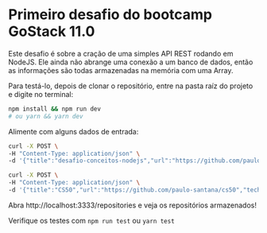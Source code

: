 # Primeiro desafio do bootcamp GoStack 11.0

Este desafio é sobre a cração de uma simples API REST rodando em NodeJS.
Ele ainda não abrange uma conexão a um banco de dados, então as informações são todas armazenadas na memória com uma Array.

Para testá-lo, depois de clonar o repositório, entre na pasta raíz do projeto e digite no terminal:

```bash
npm install && npm run dev 
# ou yarn && yarn dev
```

Alimente com alguns dados de entrada:

```bash
curl -X POST \
-H "Content-Type: application/json" \
-d '{"title":"desafio-conceitos-nodejs","url":"https://github.com/paulo-santana/desafio-conceitos-node","techs":["Node.js","Express.js"]}' http://localhost:3333/repositories

curl -X POST \
-H "Content-Type: application/json" \
-d '{"title":"CS50","url":"https://github.com/paulo-santana/cs50","techs":["C","SQL", "Algorithms and Data Structures"]}' http://localhost:3333/repositories
```

Abra http://localhost:3333/repositories e veja os repositórios armazenados!

Verifique os testes com `npm run test` ou `yarn test`
